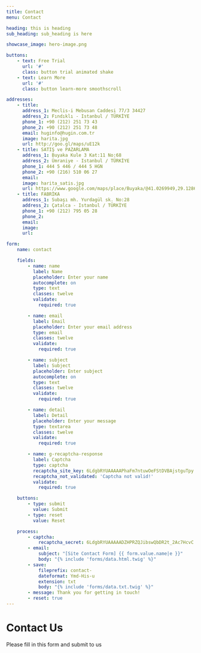 ```yaml
---
title: Contact
menu: Contact

heading: this is heading
sub_heading: sub_heading is here

showcase_image: hero-image.png

buttons:
    - text: Free Trial
      url: '#'
      class: button trial animated shake
    - text: Learn More
      url: '#'
      class: button learn-more smoothscroll

addresses:
    - title:
      address_1: Meclis-i Mebusan Caddesi 77/3 34427
      address_2: Fındıklı - Istanbul / TÜRKİYE
      phone_1: +90 (212) 251 73 43
      phone_2: +90 (212) 251 73 48
      email: huginfo@hugin.com.tr
      image: harita.jpg
      url: http://goo.gl/maps/uE12k
    - title: SATIŞ ve PAZARLAMA
      address_1: Buyaka Kule 3 Kat:11 No:68
      address_2: Ümraniye - Istanbul / TÜRKİYE
      phone_1: 444 5 446 / 444 5 HGN
      phone_2: +90 (216) 510 06 27
      email:
      image: harita_satis.jpg
      url: https://www.google.com/maps/place/Buyaka/@41.0269949,29.1286602,17z/data=!4m2!3m1!1s0x0:0x726fb77d4e9c67c5?hl=tr-TR
    - title: FABRİKA
      address_1: Subaşı mh. Yurdagül sk. No:28
      address_2: Çatalca - Istanbul / TÜRKİYE
      phone_1: +90 (212) 795 05 28
      phone_2:
      email:
      image:
      url:

form:
    name: contact

    fields:
        - name: name
          label: Name
          placeholder: Enter your name
          autocomplete: on
          type: text
          classes: twelve
          validate:
            required: true

        - name: email
          label: Email
          placeholder: Enter your email address
          type: email
          classes: twelve
          validate:
            required: true

        - name: subject 
          label: Subject
          placeholder: Enter subject
          autocomplete: on
          type: text
          classes: twelve
          validate:
            required: true

        - name: detail
          label: Detail
          placeholder: Enter your message
          type: textarea
          classes: twelve
          validate:
            required: true

        - name: g-recaptcha-response
          label: Captcha
          type: captcha
          recaptcha_site_key: 6LdgbRYUAAAAAPhaFm7ntuwOeFStDVBAjstguTpy
          recaptcha_not_validated: 'Captcha not valid!'
          validate:
            required: true

    buttons:
        - type: submit
          value: Submit
        - type: reset
          value: Reset

    process:
        - captcha:
            recaptcha_secret: 6LdgbRYUAAAAADZHPRZQJibswQbDR2t_2Ac7HcvC
        - email:
            subject: "[Site Contact Form] {{ form.value.name|e }}"
            body: "{% include 'forms/data.html.twig' %}"
        - save:
            fileprefix: contact-
            dateformat: Ymd-His-u
            extension: txt
            body: "{% include 'forms/data.txt.twig' %}"
        - message: Thank you for getting in touch!
        - reset: true
---
```


# Contact Us
Please fill in this form and submit to us

